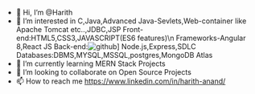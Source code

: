 - 👋 Hi, I’m @Harith
- 👀 I’m interested in C,Java,Advanced Java-Sevlets,Web-container like Apache Tomcat etc..,JDBC,JSP 
    Front-end:HTML5,CSS3,JAVASCRIPT(ES6 features)\n
    Frameworks-Angular 8,React JS
    Back-end:![github](https://img.shields.io/badge/GitHub-000000?style=for-the-badge&logo=GitHub&logoColor=white)] Node.js,Express,SDLC
    Databases:DBMS,MYSQL,MSSQL,postgres,MongoDB Atlas
- 🌱 I’m currently learning MERN Stack Projects
- 💞️ I’m looking to collaborate on Open Source Projects
- 📫 How to reach me https://www.linkedin.com/in/harith-anand/

<!---
harith-bechkam/harith-bechkam is a ✨ special ✨ repository because its `README.md` (this file) appears on your GitHub profile.
You can click the Preview link to take a look at your changes.
--->
